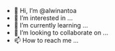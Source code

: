 - 👋 Hi, I’m @alwinantoa
- 👀 I’m interested in ...
- 🌱 I’m currently learning ...
- 💞️ I’m looking to collaborate on ...
- 📫 How to reach me ...

<!---
alwinantoa/alwinantoa is a ✨ special ✨ repository because its `README.md` (this file) appears on your GitHub profile.
You can click the Preview link to take a look at your changes.
--->
